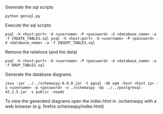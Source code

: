 Generate the sql scripts

`
python gensql.py
`

Execute the sql scripts

`
psql -h <host:port> -U <username> -P <password> -d <database_name> -a -f CREATE_TABLES.sql
psql -h <host:port> -U <username> -P <password> -d <database_name> -a -f INSERT_TABLES.sql
`

Remove the relations (and the data)

`
psql -h <host:port> -U <username> -P <password> -d <database_name> -a -f DROP_TABLES.sql
`

Generate the database diagrams

`
java -jar ../../schemaspy-6.0.0.jar -t pgsql -db epm -host <host ip> -u <username> -p <password> -o ./schemaspy -dp ../../postgresql-42.2.5.jar -s public -noads
`

To view the generated diagrams open the index.html in ./schemaspy with a web browser (e.g. firefox schemaspy/index.html)
